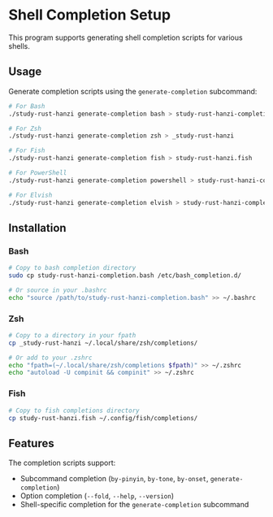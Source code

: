 # Shell Completion Setup

This program supports generating shell completion scripts for various shells.

## Usage

Generate completion scripts using the `generate-completion` subcommand:

```bash
# For Bash
./study-rust-hanzi generate-completion bash > study-rust-hanzi-completion.bash

# For Zsh
./study-rust-hanzi generate-completion zsh > _study-rust-hanzi

# For Fish
./study-rust-hanzi generate-completion fish > study-rust-hanzi.fish

# For PowerShell
./study-rust-hanzi generate-completion powershell > study-rust-hanzi-completion.ps1

# For Elvish
./study-rust-hanzi generate-completion elvish > study-rust-hanzi-completion.elv
```

## Installation

### Bash
```bash
# Copy to bash completion directory
sudo cp study-rust-hanzi-completion.bash /etc/bash_completion.d/

# Or source in your .bashrc
echo "source /path/to/study-rust-hanzi-completion.bash" >> ~/.bashrc
```

### Zsh
```bash
# Copy to a directory in your fpath
cp _study-rust-hanzi ~/.local/share/zsh/completions/

# Or add to your .zshrc
echo "fpath=(~/.local/share/zsh/completions $fpath)" >> ~/.zshrc
echo "autoload -U compinit && compinit" >> ~/.zshrc
```

### Fish
```bash
# Copy to fish completions directory
cp study-rust-hanzi.fish ~/.config/fish/completions/
```

## Features

The completion scripts support:
- Subcommand completion (`by-pinyin`, `by-tone`, `by-onset`, `generate-completion`)
- Option completion (`--fold`, `--help`, `--version`)
- Shell-specific completion for the `generate-completion` subcommand
